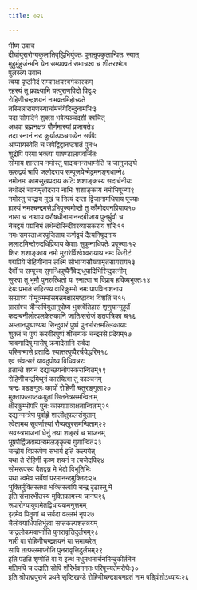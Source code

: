 ```yaml
---
title: ०२६

---
```

भीष्म उवाच  
दीर्घायुरारोग्यकुलातिवृद्धिभिर्युक्तः पुमान्रूपकुलान्वितः स्यात्  
मुहुर्मुहुर्जन्मनि येन सम्यक्व्रतं समाचक्ष्व च शीतरश्मेः१  
पुलस्त्य उवाच  
त्वया पृष्टमिदं सम्यगक्षयस्वर्गकारकम्  
रहस्यं तु प्रवक्ष्यामि यत्पुराणविदो विदुः२  
रोहिणीचन्द्रशयनं नामव्रतमिहोच्यते  
तस्मिन्नारायणस्यार्चामर्चयेदिन्दुनामभिः३  
यदा सोमदिने शुक्ला भवेत्पञ्चदशी क्वचित्  
अथवा ब्रह्मनक्षत्रं पौर्णमास्यां प्रजायते४  
तदा स्नानं नरः कुर्यात्पञ्चगव्येन सर्षपैः  
आप्यायस्वेति च जपेद्विद्वानष्टशतं पुनः५  
शूद्रोपि परया भक्त्या पाषण्डालापवर्जितः  
सोमाय शान्ताय नमोस्तु पादावनन्तधाम्नेति च जानुजङ्घे  
ऊरुद्वयं चापि जलोदराय सम्पूजयेन्मेढ्रमनङ्गधाम्ने८  
नमोनमः कामसुखप्रदाय कटिः शशाङ्कस्य सदार्चनीयः  
तथोदरं चाप्यमृतोदराय नाभिः शशाङ्काय नमोभिपूज्या९  
नमोस्तु चन्द्राय मुखं च नित्यं दन्ता द्विजानामधिपाय पूज्याः  
हास्यं नमश्चन्द्रमसेऽभिपूज्यमोष्ठौ तु कौमोदवनप्रियाय१०  
नासा च नाथाय वरौषधीनामानन्दबीजाय पुनर्भ्रुवौ च  
नेत्रद्वयं पद्मनिभं तथेन्दोरिन्दीवरव्यासकराय शौरेः११  
नमः समस्ताध्वरपूजिताय कर्णद्वयं दैत्यनिषूदनाय  
ललाटमिन्दोरुदधिप्रियाय केशाः सुषुम्नाधिपतेः प्रपूज्याः१२  
शिरः शशाङ्काय नमो मुरारेर्विश्वेश्वरायाथ नमः किरीटं  
पद्मप्रिये रोहिणीनाम लक्ष्मि सौभाग्यसौख्यामृतसागराय१३  
दैवीं च सम्पूज्य सुगन्धिपुष्पैर्नैवेद्यधूपादिभिरिन्दुपत्नीम्  
सुप्त्वा तु भूमौ पुनरुत्थितो यः स्नात्वा च विप्राय हविष्यभुक्तः१४  
देयः प्रभाते सहिरण्य वारिकुम्भो नमः पापविनाशनाय  
सम्प्राश्य गोमूत्रममांसमन्नमक्षारमष्टावथ विंशतिं च१५  
ग्रासांश्च त्रीन्सर्पियुतानुपोष्य भुक्त्वेतिहासं शृणुयान्मुहूर्तं  
कदम्बनीलोत्पलकेतकानि जातिःसरोजं शतपत्रिका च१६  
अम्लानपुष्पाण्यथ सिन्दुवारं पुष्पं पुनर्भारतमल्लिकायाः  
शुक्लं च पुष्पं करवीरपुष्पं श्रीचम्पकं चन्द्रमसे प्रदेयम्१७  
श्रावणादिषु मासेषु क्रमादेतानि सर्वदा  
यस्मिन्मासे व्रतादिः स्यात्तत्पुष्पैरर्चयेद्धरिम्१८  
एवं संवत्सरं यावदुपोष्य विधिवन्नरः  
व्रतान्ते शयनं दद्याच्छयनोपस्करान्वितम्१९  
रोहिणीचन्द्रमिथुनं कारयित्वा तु काञ्चनम्  
चन्द्रः षडङ्गुलः कार्यो रोहिणी चतुरङ्गुला२०  
मुक्ताफलाष्टकयुतां सितनेत्रसमन्विताम्  
क्षीरकुम्भोपरि पुनः कांस्यपात्राक्षतान्विताम्२१  
दद्यान्मन्त्रेण पूर्वाह्णे शालीक्षुफलसंयुताम्  
श्वेतामथ सुवर्णास्यां रौप्यखुरसमन्विताम्२२  
सवस्त्रभाजनां धेनुं तथा शङ्खं च भाजनम्  
भूषणैर्द्विजदाम्पत्यमलङ्कृत्य गुणान्वितं२३  
चन्द्रोयं विप्ररूपेण सभार्य इति कल्पयेत्  
यथा ते रोहिणी कृष्ण शयनं न त्यजेदपि२४  
सोमरूपस्य वैतद्वन्न मे भेदो विभूतिभिः  
यथा त्वमेव सर्वेषां परमानन्दमुक्तिदः२५  
भुक्तिर्मुक्तिस्तथा भक्तिस्त्वयि चन्द्र दृढास्तु मे  
इति संसारभीतस्य मुक्तिकामस्य चानघ२६  
रूपारोग्यायुषामेतद्विधायकमनुत्तमम्  
इदमेव पितॄणां च सर्वदा वल्लभं नृप२७  
त्रैलोक्याधिपतिर्भूत्वा सप्तकल्पशतत्रयम्  
चन्द्रलोकमवाप्नोति पुनरावृत्तिदुर्लभम्२८  
नारी वा रोहिणीचन्द्रशयनं या समाचरेत्  
सापि तत्फलमाप्नोति पुनरावृत्तिदुर्लभम्२९  
इति पठति शृणोति वा य इत्थं मधुमथनार्चनमिन्दुकीर्तनेन  
मतिमपि च ददाति सोपि शौरेर्भवनगतः परिपूज्यतेमरौघैः३०  
इति श्रीपाद्मपुराणे प्रथमे सृष्टिखण्डे रोहिणीचन्द्रशयनव्रतं नाम षड्विंशोऽध्यायः२६